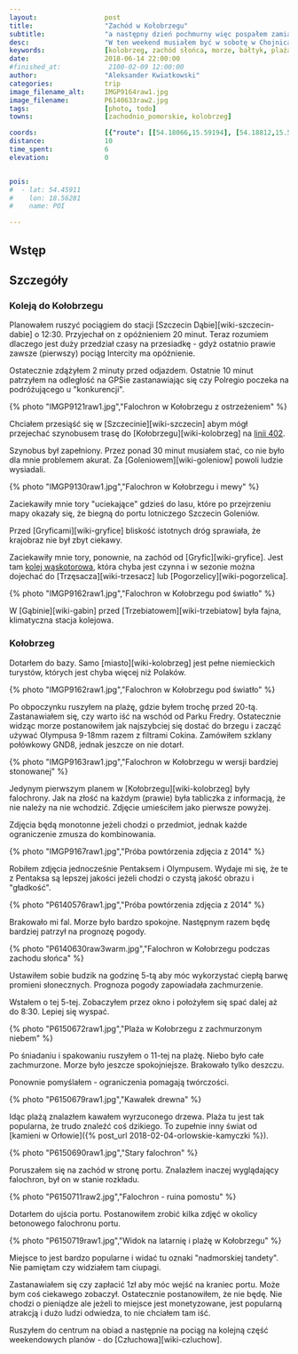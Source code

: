```yaml
---
layout:                 post
title:                  "Zachód w Kołobrzegu"
subtitle:               "a następny dzień pochmurny więc pospałem zamiast isć robić zdjęcia wschodowi"
desc:                   "W ten weekend musiałem być w sobotę w Chojnicach. Analizując opcję transportu postanowiłem, że warto by było spróbować poćwiczyć zdjęcia zachodu słońca nad morzem przy okazji. Przy okazji mogłem przejechać linią kolejową 402 ze Szczecina do Kołobrzegu."
keywords:               [kolobrzeg, zachód słońca, morze, bałtyk, plaża]
date:                   2018-06-14 22:00:00
#finished_at:            2100-02-09 12:00:00
author:                 "Aleksander Kwiatkowski"
categories:             trip
image_filename_alt:     IMGP9164raw1.jpg
image_filename:         P6140633raw2.jpg
tags:                   [photo, todo]
towns:                  [zachodnio_pomorskie, kolobrzeg]

coords:                 [{"route": [[54.18066,15.59194], [54.18812,15.59186], [54.18671,15.57306], [54.18716,15.55362], [54.18493,15.55418]], "type": "hike"}]
distance:               10
time_spent:             6
elevation:              0


pois:
#  - lat: 54.45911
#    lon: 18.56281
#    name: POI

---
```



## Wstęp

## Szczegóły

### Koleją do Kołobrzegu

Planowałem ruszyć pociągiem do stacji [Szczecin Dąbie][wiki-szczecin-dabie]
o 12:30. Przyjechał on z opóźnieniem 20 minut.
Teraz rozumiem dlaczego jest duży przedział czasy
na przesiadkę - gdyż ostatnio prawie
zawsze (pierwszy) pociąg Intercity ma opóźnienie.

Ostatecznie zdążyłem 2 minuty przed odjazdem. Ostatnie 10 minut
patrzyłem na odległość na GPSie zastanawiając się czy Polregio poczeka na
podróżującego u "konkurencji".

{% photo "IMGP9121raw1.jpg","Falochron w Kołobrzegu z ostrzeżeniem" %}

Chciałem przesiąść się w [Szczecinie][wiki-szczecin] abym mógł
przejechać szynobusem trasę do [Kołobrzegu][wiki-kolobrzeg]
na [linii 402][wiki-linia-402].

[wiki-linia-402]: https://pl.wikipedia.org/wiki/Linia_kolejowa_nr_402

Szynobus był zapełniony. Przez ponad 30 minut musiałem stać, co nie było
dla mnie problemem akurat. Za [Goleniowem][wiki-goleniow]
powoli ludzie wysiadali.

{% photo "IMGP9130raw1.jpg","Falochron w Kołobrzegu i mewy" %}

Zaciekawiły mnie tory "uciekające" gdzieś do lasu, które po przejrzeniu
mapy okazały się, że biegną do portu lotniczego Szczecin Goleniów.

Przed [Gryficami][wiki-gryfice] bliskość istotnych dróg
sprawiała, że krajobraz nie był zbyt ciekawy.

Zaciekawiły mnie tory, ponownie, na zachód od [Gryfic][wiki-gryfice].
Jest tam [kolej wąskotorowa][wiki-gryficka-waskotorowa], która chyba jest
czynna i w sezonie można dojechać do
[Trzęsacza][wiki-trzesacz] lub [Pogorzelicy][wiki-pogorzelica].

{% photo "IMGP9162raw1.jpg","Falochron w Kołobrzegu pod światło" %}

[wiki-gryficka-waskotorowa]: https://pl.wikipedia.org/wiki/Gryficka_Kolej_Wąskotorowa

W [Gąbinie][wiki-gabin] przed [Trzebiatowem][wiki-trzebiatow]
była fajna, klimatyczna stacja kolejowa.

### Kołobrzeg

Dotarłem do bazy. Samo [miasto][wiki-kolobrzeg] jest pełne niemieckich
turystów, których jest chyba więcej niż Polaków.

{% photo "IMGP9162raw1.jpg","Falochron w Kołobrzegu pod światło" %}

Po obpoczynku ruszyłem na plażę, gdzie byłem trochę przed 20-tą.
Zastanawiałem się, czy warto iść na wschód od Parku Fredry.
Ostatecznie widząc morze postanowiłem jak najszybciej się
dostać do brzegu i zacząć używać Olympusa 9-18mm razem z filtrami
Cokina. Zamówiłem szklany połówkowy GND8, jednak jeszcze on nie
dotarł.

{% photo "IMGP9163raw1.jpg","Falochron w Kołobrzegu w wersji bardziej stonowanej" %}

Jedynym pierwszym planem w [Kołobrzegu][wiki-kolobrzeg] były falochrony.
Jak na złość na każdym (prawie) była tabliczka z informacją, że nie
należy na nie wchodzić. Zdjęcie umieściłem jako pierwsze powyżej.

Zdjęcia będą monotonne jeżeli chodzi o przedmiot, jednak każde ograniczenie
zmusza do kombinowania.

{% photo "IMGP9167raw1.jpg","Próba powtórzenia zdjęcia z 2014" %}

Robiłem zdjęcia jednocześnie Pentaksem i Olympusem. Wydaje mi się, że
te z Pentaksa są lepszej jakości jeżeli chodzi o czystą jakość obrazu i
"gładkość".

{% photo "P6140576raw1.jpg","Próba powtórzenia zdjęcia z 2014" %}

Brakowało mi fal. Morze było bardzo spokojne. Następnym razem będę
bardziej patrzył na prognozę pogody.

{% photo "P6140630raw3warm.jpg","Falochron w Kołobrzegu podczas zachodu słońca" %}

Ustawiłem sobie budzik na godzinę 5-tą aby móc wykorzystać ciepłą barwę
promieni słonecznych. Prognoza pogody zapowiadała zachmurzenie.

Wstałem o tej 5-tej. Zobaczyłem przez okno i położyłem się spać dalej aż
do 8:30. Lepiej się wyspać.

{% photo "P6150672raw1.jpg","Plaża w Kołobrzegu z zachmurzonym niebem" %}

Po śniadaniu i spakowaniu ruszyłem o 11-tej na plażę. Niebo było całe
zachmurzone. Morze było jeszcze spokojniejsze. Brakowało tylko deszczu.

Ponownie pomyślałem - ograniczenia pomagają twórczości.

{% photo "P6150679raw1.jpg","Kawałek drewna" %}

Idąc plażą znalazłem kawałem wyrzuconego drzewa. Plaża tu jest tak popularna,
że trudo znaleźć coś dzikiego. To zupełnie inny świat
od [kamieni w Orłowie]({% post_url 2018-02-04-orlowskie-kamyczki %}).

{% photo "P6150690raw1.jpg","Stary falochron" %}

Poruszałem się na zachód w stronę portu. Znalazłem inaczej wyglądający
falochron, był on w stanie rozkładu.

{% photo "P6150711raw2.jpg","Falochron - ruina pomostu" %}

Dotarłem do ujścia portu. Postanowiłem zrobić kilka zdjęć w okolicy
betonowego falochronu portu.

{% photo "P6150719raw1.jpg","Widok na latarnię i plażę w Kołobrzegu" %}

Miejsce to jest bardzo popularne i widać tu oznaki "nadmorskiej tandety".
Nie pamiętam czy widziałem tam ciupagi.

Zastanawiałem się czy zapłacić 1zł aby móc wejść na kraniec portu.
Może bym coś ciekawego zobaczył. Ostatecznie postanowiłem, że nie będę.
Nie chodzi o pieniądze ale jeżeli to miejsce jest monetyzowane, jest
popularną atrakcją i dużo ludzi odwiedza, to nie chciałem tam iść.

Ruszyłem do centrum na obiad a następnie na pociąg na kolejną część
weekendowych planów - do [Człuchowa][wiki-czluchow].
